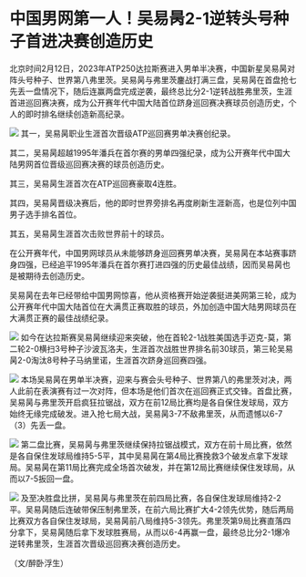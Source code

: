 # 中国男网第一人！吴易昺2-1逆转头号种子首进决赛创造历史

北京时间2月12日，2023年ATP250达拉斯赛进入男单半决赛，中国新星吴易昺对阵头号种子、世界第八弗里茨。吴易昺与弗里茨鏖战打满三盘，吴易昺在首盘抢七先丢一盘情况下，随后连赢两盘完成逆袭，最终总比分2-1逆转战胜弗里茨，生涯首进巡回赛决赛，成为公开赛年代中国大陆首位跻身巡回赛决赛球员创造历史，个人的即时排名继续创造新高纪录。

![](https://inews.gtimg.com/news_bt/OK1gNTKE5BFl5lG22WO8iWZUcZb6PJhe2q-vxPH-lkVNEAA/1000)
其一，吴易昺职业生涯首次晋级ATP巡回赛男单决赛创纪录。

其二，吴易昺超越1995年潘兵在首尔赛的男单四强纪录，成为公开赛年代中国大陆男网首位晋级巡回赛决赛的球员创造历史。

其三，吴易昺生涯首次在ATP巡回赛豪取4连胜。

其四，吴易昺晋级决赛后，他的即时世界旁排名再度刷新生涯新高，也是位列中国男子选手排名首位。

其五，吴易昺生涯首次击败世界前十的球员。

在公开赛年代，中国男网球员从未能够跻身巡回赛男单决赛，吴易昺在本站赛事跻身四强，已经追平1995年潘兵在首尔赛打进四强的历史最佳战绩，因而吴易昺也是被期待去创造历史。

吴易昺在去年已经带给中国男网惊喜，他从资格赛开始逆袭挺进美网第三轮，成为公开赛年代中国大陆首位在大满贯正赛取胜的球员，外加创造中国大陆男网球员在大满贯正赛的最佳战绩纪录。

![](https://inews.gtimg.com/news_bt/OYTGNB2P7f8cyxRgQknzR-k8VlMwpLM8EPjr_Ouk02cyoAA/1000)
如今在达拉斯赛吴易昺继续迎来突破，他在首轮2-1战胜美国选手迈克-莫，第二轮2-0横扫3号种子沙波瓦洛夫，生涯首次战胜世界排名前30球员，第三轮吴易昺2-0淘汰8号种子马纳里诺，生涯首次跻身巡回赛四强。

![](https://inews.gtimg.com/news_bt/OkYPpE0iIGLusBnFHouce-nYNeo-UZlF37f6xxYk0LdJMAA/1000)
本场吴易昺在男单半决赛，迎来与赛会头号种子、世界第八的弗里茨对决，两人此前在表演赛有过一次对阵，但本场是他们首次在巡回赛正式交锋。首盘比赛，吴易昺与弗里茨开启疯狂拉锯战，双方在前12局比赛均是各自保住发球局，双方始终无缘完成破发。进入抢七局大战，吴易昺3-7不敌弗里茨，从而遗憾以6-7（3）先丢一盘。

![](https://inews.gtimg.com/news_bt/OOIN1qL9aLtHpO0fuo-jDjmr1ex1oqMQim3w9JBFiW3icAA/1000)
第二盘比赛，吴易昺与弗里茨继续保持拉锯战模式，双方在前十局比赛，依然是各自保住发球局维持5-5平，其中吴易昺在第4局比赛挽救3个破发点拿下发球局。吴易昺在第11局比赛完成全场首次破发，并在第12局比赛继续保住发球局，从而以7-5扳回一盘。

![](https://inews.gtimg.com/news_bt/OeFVh9D77e0l4gOzftBrnZteLCjeQVIKhuO4Xq-u1Z1-QAA/1000)
及至决胜盘比拼，吴易昺与弗里茨在前四局比赛，各自保住发球局维持2-2平。吴易昺随后连破带保压制弗里茨，在前六局比赛扩大4-2领先优势，随后两局比赛双方各自保住发球局，吴易昺前八局维持5-3领先。弗里茨第9局比赛直落四分拿下，吴易昺随后拿下发球胜赛局，从而以6-4再赢一盘，最终总比分2-1爆冷逆转弗里茨，生涯首次晋级巡回赛决赛创造历史。

（文/醉卧浮生）

